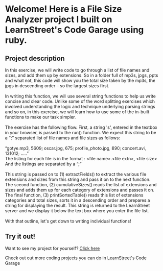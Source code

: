 
Welcome! Here is a File Size Analyzer project I built on LearnStreet's Code Garage using ruby.
===============================================================================================================

Project description
-------------------------

In this exercise, we will write code to go through a list of file names and sizes, and add them up by extensions. So in a folder full of mp3s, jpgs, ppts and what not, this code will show you the total size taken by the mp3s, the jpgs in descending order – so the largest sizes first.<br>
<br>
In writing this function, we will use several string functions to help us write concise and clear code. Unlike some of the word splitting exercises which involved understanding the logic and technique underlying parsing strings and so on, in this exercise, we will learn how to use some of the in-built functions to make our task simpler.<br>
<br>
The exercise has the following flow. First, a string 's', entered in the textbox in your browser, is passed to the run() function. We expect this string to be a “;” separated list of file names and file sizes as follows:<br>
<br>
“gotye.mp3, 5609; oscar.jpg, 675; profile_photo.jpg, 890; concert.avi, 131012; …..”<br>
The listing for each file is in the format : &lt;file name&gt;.&lt;file extn&gt;, &lt;file size&gt;<br>
And the listings are separated by a “;”<br>
<br>
This string is passed on to (1) extractFields() to extract the various file extensions and sizes from this string and pass it on to the next function. The sceond function, (2) cumulativeSizes() reads the list of extensions and sizes and adds them up for each category of extensions and passes it on. The final function, (3) printSortedTable() reads this list of extensions categories and total sizes, sorts it in a descending order and prepares a string for displaying the result. This string is returned to the LearnStreet server and we display it below the text box where you enter the file list.<br>
<br>
With that outline, let's get down to writing individual functions! <br>

Try it out!
--------------

Want to see my project for yourself? [Click here](http://www.learnstreet.com//profile/52b0ae3076b99c0379003557?page_name=project)

Check out out more coding projects you can do in LearnStreet's Code Garage
		